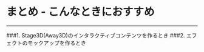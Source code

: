 # まとめ - こんなときにおすすめ <i class="fa fa-smile-o"></i>
***
###1. Stage3D(Away3D)の<span class="red">インタラクティブコンテンツを作るとき</span>
###2. エフェクトの<span class="red">モックアップを作るとき</span>

